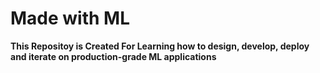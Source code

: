 # Made with ML 
**This Repositoy is Created For Learning how to design, develop, deploy and iterate on production-grade ML applications**
